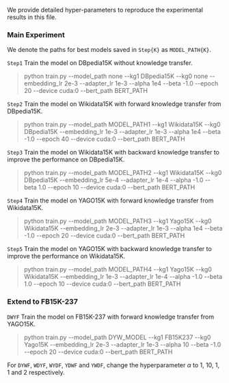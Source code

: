 We provide detailed hyper-parameters to reproduce the experimental results in this file.

### Main Experiment
We denote the paths for best models saved in `Step{K}` as `MODEL_PATH{K}`.

`Step1` Train the model on DBpedia15K without knowledge transfer.
> python train.py --model_path none --kg1 DBpedia15K --kg0 none --embedding_lr 2e-3 --adapter_lr 1e-3 --alpha 1e4 --beta -1.0 --epoch 20 --device cuda:0 --bert_path BERT_PATH

`Step2` Train the model on Wikidata15K with forward knowledge transfer from DBpedia15K.
> python train.py --model_path MODEL_PATH1 --kg1 Wikidata15K --kg0 DBpedia15K --embedding_lr 1e-3 --adapter_lr 1e-3 --alpha 1e4 --beta -1.0 --epoch 40 --device cuda:0 --bert_path BERT_PATH

`Step3` Train the model on Wikidata15K with backward knowledge transfer to improve the performance on DBpedia15K.
> python train.py --model_path MODEL_PATH2 --kg1 Wikidata15K --kg0 DBpedia15K --embedding_lr 5e-4 --adapter_lr 1e-4 --alpha -1.0 --beta 1.0 --epoch 10 --device cuda:0 --bert_path BERT_PATH

`Step4` Train the model on YAGO15K with forward knowledge transfer from Wikidata15K.
> python train.py --model_path MODEL_PATH3 --kg1 Yago15K --kg0 Wikidata15K --embedding_lr 2e-3 --adapter_lr 1e-3 --alpha 1e4 --beta -1.0 --epoch 20 --device cuda:0 --bert_path BERT_PATH

`Step5` Train the model on YAGO15K with backward knowledge transfer to improve the performance on Wikidata15K.
> python train.py --model_path MODEL_PATH4 --kg1 Yago15K --kg0 Wikidata15K --embedding_lr 1e-3 --adapter_lr 1e-4 --alpha -1.0 --beta 1.0 --epoch 10 --device cuda:0 --bert_path BERT_PATH


### Extend to FB15K-237
`DWYF` Train the model on FB15K-237 with forward knowledge transfer from YAGO15K.
> python train.py --model_path DYW_MODEL --kg1 FB15K237 --kg0 Yago15K --embedding_lr 2e-3 --adapter_lr 1e-3 --alpha 10 --beta -1.0 --epoch 20 --device cuda:0 --bert_path BERT_PATH

For `DYWF`, `WDYF`, `WYDF`, `YDWF` and `YWDF`, change the hyperparameter $\alpha$ to 1, 10, 1, 1 and 2 respectively.

